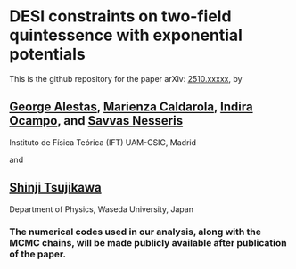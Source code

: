 # DESI constraints on two-field quintessence with exponential potentials

This is the github repository for the paper arXiv: [2510.xxxxx](https://arxiv.org/abs/2510.xxxx), by 

## [George Alestas](https://github.com/GeorgeAlestas), [Marienza Caldarola](https://github.com/mcaldarola), [Indira Ocampo](https://github.com/IndiraOcampo), and [Savvas Nesseris](https://github.com/snesseris/)  
Instituto de Física Teórica (IFT) UAM-CSIC, Madrid

and 

## [Shinji Tsujikawa](https://tsujikawa.w.waseda.jp/Tsujikawae.html) 
Department of Physics, Waseda University, Japan

### The numerical codes used in our analysis, along with the MCMC chains, will be made publicly available after publication of the paper.
